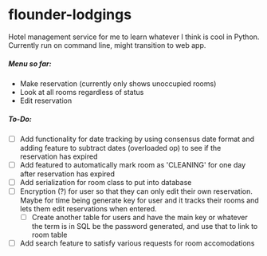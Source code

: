 # flounder-lodgings
Hotel management service for me to learn whatever I think is cool in Python. Currently run on command line, might transition to web app.
##### Menu so far:
* Make reservation (currently only shows unoccupied rooms)
* Look at all rooms regardless of status
* Edit reservation
##### To-Do:
- [ ] Add functionality for date tracking by using consensus date format and adding feature to subtract dates (overloaded op) to see if the reservation has expired
- [ ] Add featured to automatically mark room as 'CLEANING' for one day after reservation has expired
- [ ] Add serialization for room class to put into database
- [ ] Encryption (?) for user so that they can only edit their own reservation. Maybe for time being generate key for user and it tracks their rooms and lets them edit reservations when entered.
  - [ ] Create another table for users and have the main key or whatever the term is in SQL be the password generated, and use that to link to room table
- [ ] Add search feature to satisfy various requests for room accomodations
